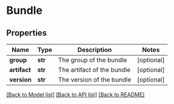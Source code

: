 # Bundle

## Properties
Name | Type | Description | Notes
------------ | ------------- | ------------- | -------------
**group** | **str** | The group of the bundle | [optional] 
**artifact** | **str** | The artifact of the bundle | [optional] 
**version** | **str** | The version of the bundle | [optional] 

[[Back to Model list]](../README.md#documentation-for-models) [[Back to API list]](../README.md#documentation-for-api-endpoints) [[Back to README]](../README.md)


